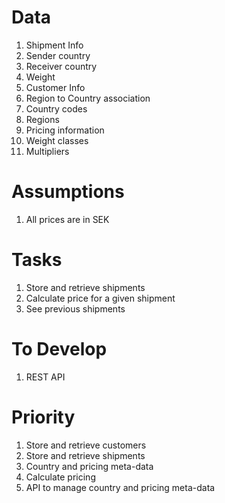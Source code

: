 # Data
1. Shipment Info
  1. Sender country
  1. Receiver country
  1. Weight
1. Customer Info
1. Region to Country association
  1. Country codes
  1. Regions
1. Pricing information
  1. Weight classes
  1. Multipliers


# Assumptions
1. All prices are in SEK


# Tasks
1. Store and retrieve shipments
1. Calculate price for a given shipment
1. See previous shipments

# To Develop
1. REST API

# Priority
1. Store and retrieve customers
1. Store and retrieve shipments
1. Country and pricing meta-data
1. Calculate pricing
1. API to manage country and pricing meta-data